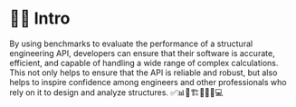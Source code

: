 # 🧑🌾 Intro

By using benchmarks to evaluate the performance of a structural engineering API, developers can ensure that their software is accurate, efficient, and capable of handling a wide range of complex calculations. This not only helps to ensure that the API is reliable and robust, but also helps to inspire confidence among engineers and other professionals who rely on it to design and analyze structures. ✅📊🔧🏗️💼👷‍♂️💻
